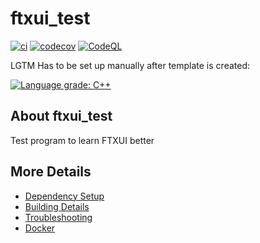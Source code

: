 # ftxui_test

[![ci](https://github.com/dholmes215/ftxui_test/actions/workflows/ci.yml/badge.svg)](https://github.com/dholmes215/ftxui_test/actions/workflows/ci.yml)
[![codecov](https://codecov.io/gh/dholmes215/ftxui_test/branch/main/graph/badge.svg)](https://codecov.io/gh/dholmes215/ftxui_test)
[![CodeQL](https://github.com/dholmes215/ftxui_test/actions/workflows/codeql-analysis.yml/badge.svg)](https://github.com/dholmes215/ftxui_test/actions/workflows/codeql-analysis.yml)

LGTM Has to be set up manually after template is created:

[![Language grade: C++](https://img.shields.io/lgtm/grade/cpp/github/dholmes215/ftxui_test)](https://lgtm.com/projects/g/dholmes215/ftxui_test/context:cpp)

## About ftxui_test
Test program to learn FTXUI better


## More Details

 * [Dependency Setup](README_dependencies.md)
 * [Building Details](README_building.md)
 * [Troubleshooting](README_troubleshooting.md)
 * [Docker](README_docker.md)
